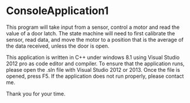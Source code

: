 ConsoleApplication1
===================


This program will take input from a sensor, control a motor and read the 
value of a door latch. The state machine will need to first calibrate the 
sensor, read data, and move the motor to a position that is the average 
of the data received, unless the door is open.

This application is written in C++ under windows 8.1 using Visual Studio 2012 
pro as code editor and compiler. To ensure that the application runs, please 
open the .sln file with Visual Studio 2012 or 2013. Once the file is opened,
press F5. If the application does not run properly, please contact me.

Thank you for your time.
